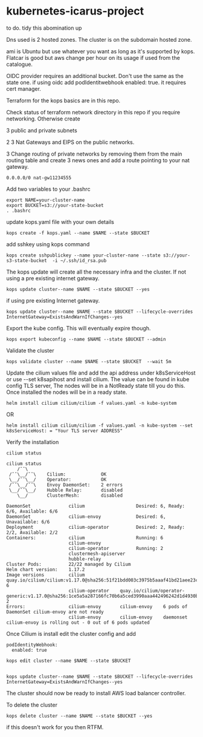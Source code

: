 # kubernetes-icarus-project

to do. tidy this abomination up

Dns used is 2 hosted zones. 
The cluster is on the subdomain hosted zone. 

ami is Ubuntu but use whatever you want as long as it's supported by kops. Flatcar is good but aws change per hour on its usage if used from the catalogue.  

OIDC provider requires an additional bucket. Don't use the same as the state one. if using oidc add podIdentitwebhook enabled: true. it requires cert manager. 

Terraform for the kops basics are in this repo. 

Check status of terraform  network directory in this repo if you require networking. 
Otherwise create

 3 public and private subnets
 
2 3 Nat Gateways and EIPS on the public networks.

3  Change routing of private networks by removing them from the main routing table and create 3 news ones and add a route pointing to your nat gateway.
```
0.0.0.0/0 nat-gw11234555
```


Add two variables to your .bashrc  

```
export NAME=your-cluster-name
export BUCKET=s3://your-state-bucket
. .bashrc
```


update  kops.yaml file with your own details 

```
kops create -f kops.yaml --name $NAME --state $BUCKET
```

add sshkey using kops command 

```
kops create sshpublickey --name your-cluster-nane --state s3://your-s3-state-bucket  -i ~/.ssh/id_rsa.pub 
```

The kops update will create all the necessary infra and the cluster.  If not using a pre existing internet gateway.
```
kops update cluster--name $NAME --state $BUCKET --yes
```

if using pre existing Internet gateway.
```
kops update cluster--name $NAME --state $BUCKET --lifecycle-overrides InternetGateway=ExistsAndWarnIfChanges--yes
```

Export the kube config. This will eventually expire though.
```
kops export kubeconfig --name $NAME --state $BUCKET --admin
```
Validate the cluster
```
kops validate cluster --name $NAME --state $BUCKET  --wait 5m
```

Update the cilium values file and add the api address under k8sServiceHost or use --set k8sapihost and install cilium. The value can be found in kube config TLS server,  The nodes will be in a NotReady state till you do this.  Once installed the nodes will be in a ready state.
```
helm install cilium cilium/cilium -f values.yaml -n kube-system
```
OR
```
helm install cilium cilium/cilium -f values.yaml -n kube-system --set k8sServiceHost: = "Your TLS server ADDRESS"
```
Verify the installation
```
cilium status

cilium status
    /¯¯\
 /¯¯\__/¯¯\    Cilium:             OK                                                                                                                                                                                                      
 \__/¯¯\__/    Operator:           OK
 /¯¯\__/¯¯\    Envoy DaemonSet:    2 errors
 \__/¯¯\__/    Hubble Relay:       disabled
    \__/       ClusterMesh:        disabled

DaemonSet              cilium                   Desired: 6, Ready: 6/6, Available: 6/6
DaemonSet              cilium-envoy             Desired: 6, Unavailable: 6/6
Deployment             cilium-operator          Desired: 2, Ready: 2/2, Available: 2/2
Containers:            cilium                   Running: 6
                       cilium-envoy             
                       cilium-operator          Running: 2
                       clustermesh-apiserver    
                       hubble-relay             
Cluster Pods:          22/22 managed by Cilium
Helm chart version:    1.17.2
Image versions         cilium             quay.io/cilium/cilium:v1.17.0@sha256:51f21bdd003c3975b5aaaf41bd21aee23cc08f44efaa27effc91c621bc9d8b1d: 6
                       cilium-operator    quay.io/cilium/operator-generic:v1.17.0@sha256:1ce5a5a287166fc70b6a5ced3990aaa442496242d1d4930b5a3125e44cccdca8: 2
Errors:                cilium-envoy       cilium-envoy    6 pods of DaemonSet cilium-envoy are not ready
                       cilium-envoy       cilium-envoy    daemonset cilium-envoy is rolling out - 0 out of 6 pods updated

```

Once Cilium is install edit the cluster config and add

```
podIdentityWebhook:
  enabled: true
```

```
kops edit cluster --name $NAME --state $BUCKET


kops update cluster--name $NAME --state $BUCKET --lifecycle-overrides InternetGateway=ExistsAndWarnIfChanges--yes
```

The cluster should now be ready to install AWS load balancer controller.  


To delete the cluster
```
kops delete cluster --name $NAME --state $BUCKET --yes
```

 
if this doesn't work for you then RTFM. 
